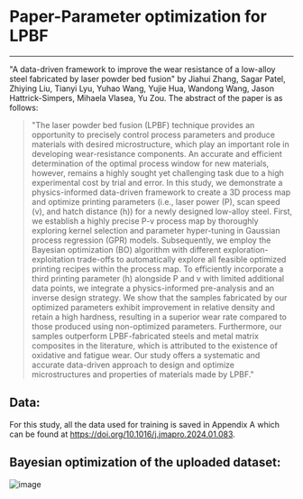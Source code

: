 # Paper-Parameter optimization for LPBF
---
"A data-driven framework to improve the wear resistance of a low-alloy steel fabricated by laser powder bed fusion" by Jiahui Zhang, Sagar Patel, Zhiying Liu, Tianyi Lyu, Yuhao Wang, Yujie Hua, Wandong Wang, Jason Hattrick-Simpers, Mihaela Vlasea, Yu Zou. The abstract of the paper is as follows:

>"The laser powder bed fusion (LPBF) technique provides an opportunity to precisely control process parameters and produce materials with desired microstructure, which play an important role in developing wear-resistance components. An accurate and efficient determination of the optimal process window for new materials, however, remains a highly sought yet challenging task due to a high experimental cost by trial and error. In this study, we demonstrate a physics-informed data-driven framework to create a 3D process map and optimize printing parameters (i.e., laser power (P), scan speed (v), and hatch distance (h)) for a newly designed low-alloy steel. First, we establish a highly precise P-v process map by thoroughly exploring kernel selection and parameter hyper-tuning in Gaussian process regression (GPR) models. Subsequently, we employ the Bayesian optimization (BO) algorithm with different exploration-exploitation trade-offs to automatically explore all feasible optimized printing recipes within the process map. To efficiently incorporate a third printing parameter (h) alongside P and v with limited additional data points, we integrate a physics-informed pre-analysis and an inverse design strategy. We show that the samples fabricated by our optimized parameters exhibit improvement in relative density and retain a high hardness, resulting in a superior wear rate compared to those produced using non-optimized parameters. Furthermore, our samples outperform LPBF-fabricated steels and metal matrix composites in the literature, which is attributed to the existence of oxidative and fatigue wear. Our study offers a systematic and accurate data-driven approach to design and optimize microstructures and properties of materials made by LPBF."

## Data:
For this study, all the data used for training is saved in Appendix A which can be found at https://doi.org/10.1016/j.jmapro.2024.01.083.

## Bayesian optimization of the uploaded dataset:
![image](https://github.com/Barry-ZhangUofT/Parameter-optimization/assets/65192706/0e090ca4-939f-4c2f-a595-d74e4b72f293)

